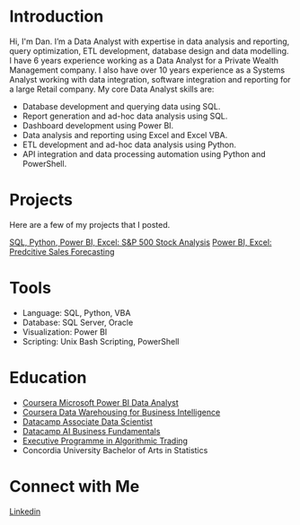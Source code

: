 # Introduction

Hi, I'm Dan. I’m a Data Analyst with expertise in data analysis and reporting, query optimization, ETL development, database design and data modelling. I have 6 years experience working as a Data Analyst for a Private Wealth Management company. 
I also have over 10 years experience as a Systems Analyst working with data integration, software integration and reporting for a large Retail company.
My core Data Analyst skills are:

* Database development and querying data using SQL.
* Report generation and ad-hoc data analysis using SQL.
* Dashboard development using Power BI.
* Data analysis and reporting using Excel and Excel VBA.
* ETL development and ad-hoc data analysis using Python.
* API integration and data processing automation using Python and PowerShell.

# Projects

Here are a few of my projects that I posted.

[SQL, Python, Power BI, Excel: S&P 500 Stock Analysis](https://github.com/danvuk567/SP500-Stock-Analysis)
[Power BI, Excel: Predcitive Sales Forecasting](https://github.com/danvuk567/Predictive-Sales-Forecasting)

#  Tools

* Language: SQL, Python, VBA
* Database: SQL Server, Oracle
* Visualization: Power BI
* Scripting: Unix Bash Scripting, PowerShell

# Education

* [Coursera Microsoft Power BI Data Analyst](https://www.coursera.org/account/accomplishments/specialization/certificate/N9DA5MVENNXH)
* [Coursera Data Warehousing for Business Intelligence](https://www.coursera.org/account/accomplishments/specialization/FJ7WBPQJJZL8)
* [Datacamp Associate Data Scientist](https://www.datacamp.com/completed/statement-of-accomplishment/track/5b8c8647048f9150e6ce597a98544a9ecb6009e3)
* [Datacamp AI Business Fundamentals](https://www.datacamp.com/completed/statement-of-accomplishment/track/dbc64a8fcb55c097ea31f7e396dd1f19864c4e2c)
* [Executive Programme in Algorithmic Trading](https://www.credential.net/daf2b3eb-8485-415d-94c7-19264059a51a#gs.gsa1g1)
* Concordia University Bachelor of Arts in Statistics

# Connect with Me

[Linkedin](https://www.linkedin.com/in/danvukota/)

  

